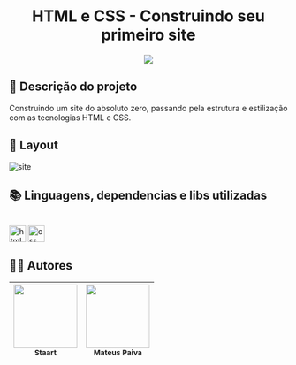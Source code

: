 <h1 align="center"> HTML e CSS - Construindo seu primeiro site </h1>

<p align="center">
   <img src="http://img.shields.io/static/v1?label=STATUS&message=CONCLUIDO&color=GREEN&style=for-the-badge"/>
</p>

## :open_file_folder: Descrição do projeto 
<p align="justify">
  Construindo um site do absoluto zero, passando pela estrutura e estilização com as tecnologias HTML e CSS. 
</p>

## :dash: Layout
![site](https://user-images.githubusercontent.com/106707389/210270265-09cc6d8d-1d54-432a-a980-d3a061a39667.png)

## :books: Linguagens, dependencias e libs utilizadas
<div style="display: inline_block"><br>
  <img align="center" alt="html" height="30" width="30" src="https://cdn.jsdelivr.net/gh/devicons/devicon/icons/html5/html5-original.svg"/>
  <img align="center" alt="css" height="30" width="30" src="https://cdn.jsdelivr.net/gh/devicons/devicon/icons/css3/css3-original.svg"/>
</div>          
          
## :raising_hand_man: Autores
| [<img src="https://user-images.githubusercontent.com/106707389/187272671-1f5d9e1e-ba76-4128-9def-c9c8203c81b0.png" width=115><br><sub>Staart</sub>](https://staart.com) | [<img src="https://avatars.githubusercontent.com/u/106707389?s=400&u=c01ee84b19a35b975ac9634deb3baf48d681a4c5&v=4" width=115><br><sub>Mateus Paiva</sub>](https://github.com/mateusopaiva) |
| :---: | :---: |
